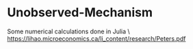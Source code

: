 # Unobserved-Mechanism
Some numerical calculations done in Julia \\
https://lihao.microeconomics.ca/li_content/research/Peters.pdf
